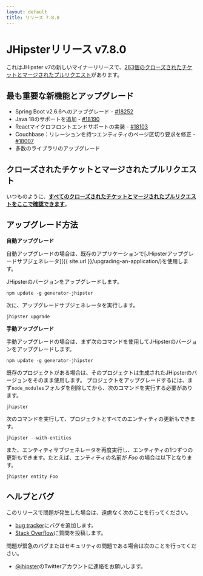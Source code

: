 ```yaml
---
layout: default
title: リリース 7.8.0
---
```


JHipsterリリース v7.8.0
==================

これはJHipster v7の新しいマイナーリリースで、[263個のクローズされたチケットとマージされたプルリクエスト](https://github.com/jhipster/generator-jhipster/issues?q=milestone%3A7.8.0+is%3Aclosed)があります。


最も重要な新機能とアップグレード
--------------

- Spring Boot v2.6.6へのアップグレード - [#18252](https://github.com/jhipster/generator-jhipster/pull/18252)
- Java 18のサポートを追加 - [#18190](https://github.com/jhipster/generator-jhipster/pull/18190)
- Reactマイクロフロントエンドサポートの実装 - [#18103](https://github.com/jhipster/generator-jhipster/pull/18103)
- Couchbase：リレーションを持つエンティティのページ区切り要求を修正 - [#18007](https://github.com/jhipster/generator-jhipster/pull/18007)
- 多数のライブラリのアップグレード

クローズされたチケットとマージされたプルリクエスト
------------
いつものように、__[すべてのクローズされたチケットとマージされたプルリクエストをここで確認できます](https://github.com/jhipster/generator-jhipster/issues?q=milestone%3A7.8.0+is%3Aclosed)__。

アップグレード方法
------------

**自動アップグレード**

自動アップグレードの場合は、既存のアプリケーションで[JHipsterアップグレードサブジェネレータ]({{ site.url }}/upgrading-an-application/)を使用します。

JHipsterのバージョンをアップグレードします。

```
npm update -g generator-jhipster
```

次に、アップグレードサブジェネレータを実行します。

```
jhipster upgrade
```

**手動アップグレード**

手動アップグレードの場合は、まず次のコマンドを使用してJHipsterのバージョンをアップグレードします。

```
npm update -g generator-jhipster
```

既存のプロジェクトがある場合は、そのプロジェクトは生成されたJHipsterのバージョンをそのまま使用します。
プロジェクトをアップグレードするには、まず`node_modules`フォルダを削除してから、次のコマンドを実行する必要があります。

```
jhipster
```

次のコマンドを実行して、プロジェクトとすべてのエンティティの更新もできます。

```
jhipster --with-entities
```

また、エンティティサブジェネレータを再度実行し、エンティティの1つずつの更新もできます。たとえば、エンティティの名前が _Foo_ の場合は以下となります。

```
jhipster entity Foo
```


ヘルプとバグ
--------------

このリリースで問題が発生した場合は、遠慮なく次のことを行ってください。

- [bug tracker](https://github.com/jhipster/generator-jhipster/issues?state=open)にバグを追加します。
- [Stack Overflow](http://stackoverflow.com/tags/jhipster/info)に質問を投稿します。

問題が緊急のバグまたはセキュリティの問題である場合は次のことを行ってください。

- [@jhipster](https://twitter.com/jhipster)のTwitterアカウントに連絡をお願いします。
